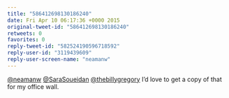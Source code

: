 ```yaml
---
title: "586412698130186240"
date: Fri Apr 10 06:17:36 +0000 2015
original-tweet-id: "586412698130186240"
retweets: 0
favorites: 0
reply-tweet-id: "582524190596718592"
reply-user-id: "3119439609"
reply-user-screen-name: "neamanw"
---
```

<a href="https://twitter.com/neamanw">@neamanw</a> <a href="https://twitter.com/SaraSoueidan">@SaraSoueidan</a> <a href="https://twitter.com/thebillygregory">@thebillygregory</a> I’d love to get a copy of that for my office wall.
